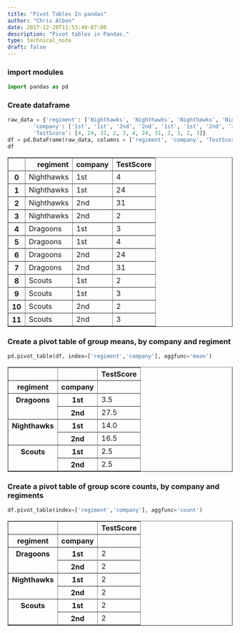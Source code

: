 ```yaml
---
title: "Pivot Tables In pandas"
author: "Chris Albon"
date: 2017-12-20T11:53:49-07:00
description: "Pivot tables in Pandas."
type: technical_note
draft: false
---
```

### import modules


```python
import pandas as pd
```

### Create dataframe


```python
raw_data = {'regiment': ['Nighthawks', 'Nighthawks', 'Nighthawks', 'Nighthawks', 'Dragoons', 'Dragoons', 'Dragoons', 'Dragoons', 'Scouts', 'Scouts', 'Scouts', 'Scouts'], 
        'company': ['1st', '1st', '2nd', '2nd', '1st', '1st', '2nd', '2nd','1st', '1st', '2nd', '2nd'], 
        'TestScore': [4, 24, 31, 2, 3, 4, 24, 31, 2, 3, 2, 3]}
df = pd.DataFrame(raw_data, columns = ['regiment', 'company', 'TestScore'])
df
```




<div>
<table border="1" class="dataframe">
  <thead>
    <tr style="text-align: right;">
      <th></th>
      <th>regiment</th>
      <th>company</th>
      <th>TestScore</th>
    </tr>
  </thead>
  <tbody>
    <tr>
      <th>0</th>
      <td>Nighthawks</td>
      <td>1st</td>
      <td>4</td>
    </tr>
    <tr>
      <th>1</th>
      <td>Nighthawks</td>
      <td>1st</td>
      <td>24</td>
    </tr>
    <tr>
      <th>2</th>
      <td>Nighthawks</td>
      <td>2nd</td>
      <td>31</td>
    </tr>
    <tr>
      <th>3</th>
      <td>Nighthawks</td>
      <td>2nd</td>
      <td>2</td>
    </tr>
    <tr>
      <th>4</th>
      <td>Dragoons</td>
      <td>1st</td>
      <td>3</td>
    </tr>
    <tr>
      <th>5</th>
      <td>Dragoons</td>
      <td>1st</td>
      <td>4</td>
    </tr>
    <tr>
      <th>6</th>
      <td>Dragoons</td>
      <td>2nd</td>
      <td>24</td>
    </tr>
    <tr>
      <th>7</th>
      <td>Dragoons</td>
      <td>2nd</td>
      <td>31</td>
    </tr>
    <tr>
      <th>8</th>
      <td>Scouts</td>
      <td>1st</td>
      <td>2</td>
    </tr>
    <tr>
      <th>9</th>
      <td>Scouts</td>
      <td>1st</td>
      <td>3</td>
    </tr>
    <tr>
      <th>10</th>
      <td>Scouts</td>
      <td>2nd</td>
      <td>2</td>
    </tr>
    <tr>
      <th>11</th>
      <td>Scouts</td>
      <td>2nd</td>
      <td>3</td>
    </tr>
  </tbody>
</table>
</div>



### Create a pivot table of group means, by company and regiment


```python
pd.pivot_table(df, index=['regiment','company'], aggfunc='mean')
```




<div>
<table border="1" class="dataframe">
  <thead>
    <tr style="text-align: right;">
      <th></th>
      <th></th>
      <th>TestScore</th>
    </tr>
    <tr>
      <th>regiment</th>
      <th>company</th>
      <th></th>
    </tr>
  </thead>
  <tbody>
    <tr>
      <th rowspan="2" valign="top">Dragoons</th>
      <th>1st</th>
      <td>3.5</td>
    </tr>
    <tr>
      <th>2nd</th>
      <td>27.5</td>
    </tr>
    <tr>
      <th rowspan="2" valign="top">Nighthawks</th>
      <th>1st</th>
      <td>14.0</td>
    </tr>
    <tr>
      <th>2nd</th>
      <td>16.5</td>
    </tr>
    <tr>
      <th rowspan="2" valign="top">Scouts</th>
      <th>1st</th>
      <td>2.5</td>
    </tr>
    <tr>
      <th>2nd</th>
      <td>2.5</td>
    </tr>
  </tbody>
</table>
</div>



### Create a pivot table of group score counts, by company and regiments


```python
df.pivot_table(index=['regiment','company'], aggfunc='count')
```




<div>
<table border="1" class="dataframe">
  <thead>
    <tr style="text-align: right;">
      <th></th>
      <th></th>
      <th>TestScore</th>
    </tr>
    <tr>
      <th>regiment</th>
      <th>company</th>
      <th></th>
    </tr>
  </thead>
  <tbody>
    <tr>
      <th rowspan="2" valign="top">Dragoons</th>
      <th>1st</th>
      <td>2</td>
    </tr>
    <tr>
      <th>2nd</th>
      <td>2</td>
    </tr>
    <tr>
      <th rowspan="2" valign="top">Nighthawks</th>
      <th>1st</th>
      <td>2</td>
    </tr>
    <tr>
      <th>2nd</th>
      <td>2</td>
    </tr>
    <tr>
      <th rowspan="2" valign="top">Scouts</th>
      <th>1st</th>
      <td>2</td>
    </tr>
    <tr>
      <th>2nd</th>
      <td>2</td>
    </tr>
  </tbody>
</table>
</div>


